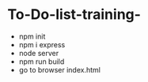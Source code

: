 # To-Do-list-training-
- npm init
- npm i express
- node server 
- npm run build
- go to browser index.html
